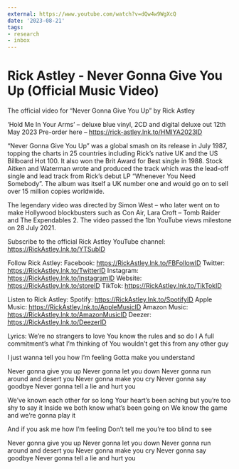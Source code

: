 ```yaml
---
external: https://www.youtube.com/watch?v=dQw4w9WgXcQ
date: '2023-08-21'
tags:
- research
- inbox
---
```


# Rick Astley - Never Gonna Give You Up (Official Music Video)

The official video for “Never Gonna Give You Up” by Rick Astley

‘Hold Me In Your Arms’ – deluxe blue vinyl,  2CD and digital deluxe out 12th May 2023 Pre-order here – https://rick-astley.lnk.to/HMIYA2023ID

“Never Gonna Give You Up” was a global smash on its release in July 1987, topping the charts in 25 countries including Rick’s native UK and the US Billboard Hot 100.  It also won the Brit Award for Best single in 1988. Stock Aitken and Waterman wrote and produced the track which was the lead-off single and lead track from Rick’s debut LP “Whenever You Need Somebody”.  The album was itself a UK number one and would go on to sell over 15 million copies worldwide.

The legendary video was directed by Simon West – who later went on to make Hollywood blockbusters such as Con Air, Lara Croft – Tomb Raider and The Expendables 2.  The video passed the 1bn YouTube views milestone on 28 July 2021.

Subscribe to the official Rick Astley YouTube channel: https://RickAstley.lnk.to/YTSubID

Follow Rick Astley:
Facebook: https://RickAstley.lnk.to/FBFollowID
Twitter: https://RickAstley.lnk.to/TwitterID
Instagram: https://RickAstley.lnk.to/InstagramID
Website: https://RickAstley.lnk.to/storeID
TikTok: https://RickAstley.lnk.to/TikTokID

Listen to Rick Astley:
Spotify: https://RickAstley.lnk.to/SpotifyID
Apple Music: https://RickAstley.lnk.to/AppleMusicID
Amazon Music: https://RickAstley.lnk.to/AmazonMusicID
Deezer: https://RickAstley.lnk.to/DeezerID

Lyrics:
We’re no strangers to love
You know the rules and so do I
A full commitment’s what I’m thinking of
You wouldn’t get this from any other guy

I just wanna tell you how I’m feeling
Gotta make you understand

Never gonna give you up
Never gonna let you down
Never gonna run around and desert you
Never gonna make you cry
Never gonna say goodbye
Never gonna tell a lie and hurt you

We’ve known each other for so long
Your heart’s been aching but you’re too shy to say it
Inside we both know what’s been going on
We know the game and we’re gonna play it

And if you ask me how I’m feeling
Don’t tell me you’re too blind to see

Never gonna give you up
Never gonna let you down
Never gonna run around and desert you
Never gonna make you cry
Never gonna say goodbye
Never gonna tell a lie and hurt you
